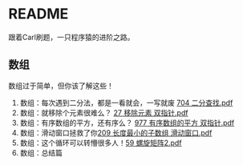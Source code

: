 # README
跟着Carl刷题，一只程序猿的进阶之路。

## 数组
数组过于简单，但你该了解这些！
1. 数组：每次遇到二分法，都是一看就会，一写就废
  [704 二分查找.pdf](https://github.com/berry-raccoon/Programming-Practice/blob/main/%E6%95%B0%E7%BB%84/704%20%E4%BA%8C%E5%88%86%E6%9F%A5%E6%89%BE.pdf)
2. 数组：就移除个元素很难么？
  [27 移除元素 双指针.pdf](https://github.com/berry-raccoon/Programming-Practice/blob/main/%E6%95%B0%E7%BB%84/27%20%E7%A7%BB%E9%99%A4%E5%85%83%E7%B4%A0%20%E5%8F%8C%E6%8C%87%E9%92%88.pdf)
4. 数组：有序数组的平方，还有序么？
  [977 有序数组的平方 双指针.pdf](https://github.com/berry-raccoon/Programming-Practice/blob/main/%E6%95%B0%E7%BB%84/977%20%E6%9C%89%E5%BA%8F%E6%95%B0%E7%BB%84%E7%9A%84%E5%B9%B3%E6%96%B9%20%E5%8F%8C%E6%8C%87%E9%92%88.pdf)
6. 数组：滑动窗口拯救了你[209 长度最小的子数组 滑动窗口.pdf](https://github.com/berry-raccoon/Programming-Practice/blob/main/%E6%95%B0%E7%BB%84/209%20%E9%95%BF%E5%BA%A6%E6%9C%80%E5%B0%8F%E7%9A%84%E5%AD%90%E6%95%B0%E7%BB%84%20%E6%BB%91%E5%8A%A8%E7%AA%97%E5%8F%A3.pdf)
7. 数组：这个循环可以转懵很多人！[59 螺旋矩阵2.pdf](https://github.com/berry-raccoon/Programming-Practice/blob/main/%E6%95%B0%E7%BB%84/59%20%E8%9E%BA%E6%97%8B%E7%9F%A9%E9%98%B52.pdf)
8. 数组：总结篇
